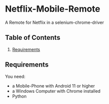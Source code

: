 # Netflix-Mobile-Remote
A Remote for Netflix in a selenium-chrome-driver

## Table of Contents
1. [Requirements](#requirements)

## Requirements
You need:
- a Mobile-Phone with Android 11 or higher
- a Windows Computer with Chrome installed
- Python
